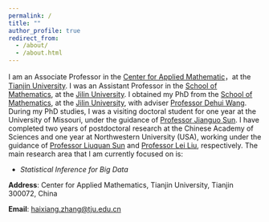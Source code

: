 ```yaml
---
permalink: /
title: ""
author_profile: true
redirect_from: 
  - /about/
  - /about.html
---
```


I am an Associate Professor in the <a href="http://cam.tju.edu.cn/">Center for Applied Mathematic</a>，at the  <a href="http://www.tju.edu.cn/">Tianjin University</a>. I was an Assistant Professor in the <a href="http://math.jlu.edu.cn/">School of Mathematics</a>, at the <a href="https://www.jlu.edu.cn/">Jilin University</a>. I obtained my PhD from the <a href="http://math.jlu.edu.cn/">School of Mathematics</a>, at the <a href="https://www.jlu.edu.cn/">Jilin University</a>, with adviser <a href="https://ms.lnu.edu.cn/info/1027/1117.htm">Professor Dehui Wang</a>. During my PhD studies, I was a visiting doctoral student for one year at the University of Missouri, under the guidance of <a href="https://stat.missouri.edu/people/sun">Professor Jianguo Sun</a>. I have completed two years of postdoctoral research at the Chinese Academy of Sciences and one year at Northwestern University (USA), working under the guidance of <a href="http://homepage.amss.ac.cn/research/homePage/2a52138ca4d7487ebf70d18569f135d7/myHomePage.html">Professor Liuquan Sun</a> and <a href="https://profiles.wustl.edu/en/persons/lei-liu">Professor Lei Liu</a>, respectively. The main research area that I am currently focused on is:

* *Statistical Inference for Big Data*


**Address**: Center for Applied Mathematics, Tianjin University, Tianjin 300072, China

**Email**: haixiang.zhang@tju.edu.cn
